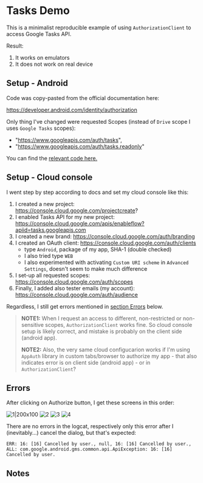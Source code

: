 # Tasks Demo

This is a minimalist reproducible example of using `AuthorizationClient` to access Google Tasks API. 

Result: 

1. It works on emulators
2. It does not work on real device

## Setup - Android

Code was copy-pasted from the official documentation here:

https://developer.android.com/identity/authorization

Only thing I've changed were requested Scopes (instead of `Drive` scope I uses `Google Tasks` scopes):

* "https://www.googleapis.com/auth/tasks",
* "https://www.googleapis.com/auth/tasks.readonly"

You can find the [relevant code here.](https://github.com/mil84/TasksDemo/blob/master/app/src/main/java/sk/tasks/pokus/AuthClient.kt)

## Setup - Cloud console

I went step by step according to docs and set my cloud console like this:

1. I created a new project: https://console.cloud.google.com/projectcreate?
2. I enabled Tasks API for my new project: https://console.cloud.google.com/apis/enableflow?apiid=tasks.googleapis.com
3. I created a new brand: https://console.cloud.google.com/auth/branding
4. I created an OAuth client: https://console.cloud.google.com/auth/clients
   * type `Android`, package of my app, SHA-1 (double checked)
   * I also tried type `WEB`
   * I also experimented with activating `Custom URI scheme` in `Advanced Settings`, doesn't seem to make much difference
5. I set-up all requested scopes: https://console.cloud.google.com/auth/scopes
6. Finally, I added also tester emails (my account): https://console.cloud.google.com/auth/audience

Regardless, I still get errors mentioned in [section Errors](##Errors) below. 

> **NOTE1:** When I request an access to different, non-restricted or non-sensitive scopes, `AuthorizationClient` works fine. So cloud console setup is likely correct, and mistake is probably on the client side (android app).
>
> **NOTE2:** Also, the very same cloud configucarion works if I'm using `AppAuth` library in custom tabs/browser to authorize my app - that also indicates error is on client side (android app) - or in `AuthorizationClient`?

## Errors

After clicking on Authorize button, I get these screens in this order:

![1|200x100](/screenshots/step_1.png)
![2](/screenshots/step_2.png)
![3](/screenshots/step_3.png)
![4](/screenshots/step_4.png)

There are no errors in the logcat, respectively only this error after I (inevitably...) cancel the dialog, but that's expected:

```
ERR: 16: [16] Cancelled by user., null, 16: [16] Cancelled by user., ALL: com.google.android.gms.common.api.ApiException: 16: [16] Cancelled by user.
```

## Notes
